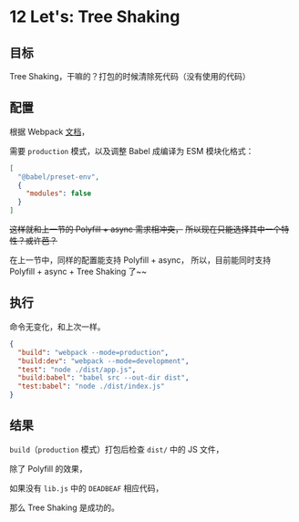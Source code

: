 # 12 Let's: Tree Shaking

## 目标

Tree Shaking，干嘛的？打包的时候清除死代码（没有使用的代码）

## 配置

根据 Webpack [文档](https://webpack.js.org/guides/tree-shaking/#conclusion)，

需要 `production` 模式，以及调整 Babel 成编译为 ESM 模块化格式：

```json
[
  "@babel/preset-env",
  {
    "modules": false
  }
]
```

~~这样就和上一节的 Polyfill + async 需求相冲突，~~
~~所以现在只能选择其中一个特性？或许芭？~~

在上一节中，同样的配置能支持 Polyfill + async，
所以，目前能同时支持 Polyfill + async + Tree Shaking 了~~

## 执行

命令无变化，和上次一样。

```json
{
  "build": "webpack --mode=production",
  "build:dev": "webpack --mode=development",
  "test": "node ./dist/app.js",
  "build:babel": "babel src --out-dir dist",
  "test:babel": "node ./dist/index.js"
}
```

## 结果

`build`（`production` 模式）打包后检查 `dist/` 中的 JS 文件，

除了 Polyfill 的效果，

如果没有 `lib.js` 中的 `DEADBEAF` 相应代码，

那么 Tree Shaking 是成功的。
